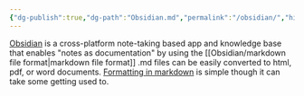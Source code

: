 ```yaml
---
{"dg-publish":true,"dg-path":"Obsidian.md","permalink":"/obsidian/","hide":"true"}
---
```


[Obsidian](https://obsidian.md) is a cross-platform note-taking based app and knowledge base that enables "notes as documentation" by using the [[Obsidian/markdown file format\|markdown file format]] .md files can be easily converted to html, pdf, or word documents. [Formatting in markdown](https://www.markdownguide.org/basic-syntax/) is simple though it can take some getting used to.